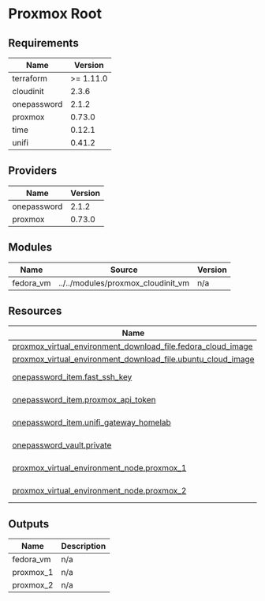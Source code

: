# Proxmox Root

## Requirements

| Name        | Version   |
| ----------- | --------- |
| terraform   | >= 1.11.0 |
| cloudinit   | 2.3.6     |
| onepassword | 2.1.2     |
| proxmox     | 0.73.0    |
| time        | 0.12.1    |
| unifi       | 0.41.2    |

## Providers

| Name        | Version |
| ----------- | ------- |
| onepassword | 2.1.2   |
| proxmox     | 0.73.0  |

## Modules

| Name      | Source                             | Version |
| --------- | ---------------------------------- | ------- |
| fedora_vm | ../../modules/proxmox_cloudinit_vm | n/a     |

## Resources

| Name                                                                                                                                                                        | Type        |
| --------------------------------------------------------------------------------------------------------------------------------------------------------------------------- | ----------- |
| [proxmox_virtual_environment_download_file.fedora_cloud_image](https://registry.terraform.io/providers/bpg/proxmox/0.73.0/docs/resources/virtual_environment_download_file) | resource    |
| [proxmox_virtual_environment_download_file.ubuntu_cloud_image](https://registry.terraform.io/providers/bpg/proxmox/0.73.0/docs/resources/virtual_environment_download_file) | resource    |
| [onepassword_item.fast_ssh_key](https://registry.terraform.io/providers/1Password/onepassword/2.1.2/docs/data-sources/item)                                                 | data source |
| [onepassword_item.proxmox_api_token](https://registry.terraform.io/providers/1Password/onepassword/2.1.2/docs/data-sources/item)                                            | data source |
| [onepassword_item.unifi_gateway_homelab](https://registry.terraform.io/providers/1Password/onepassword/2.1.2/docs/data-sources/item)                                        | data source |
| [onepassword_vault.private](https://registry.terraform.io/providers/1Password/onepassword/2.1.2/docs/data-sources/vault)                                                    | data source |
| [proxmox_virtual_environment_node.proxmox_1](https://registry.terraform.io/providers/bpg/proxmox/0.73.0/docs/data-sources/virtual_environment_node)                         | data source |
| [proxmox_virtual_environment_node.proxmox_2](https://registry.terraform.io/providers/bpg/proxmox/0.73.0/docs/data-sources/virtual_environment_node)                         | data source |

## Outputs

| Name      | Description |
| --------- | ----------- |
| fedora_vm | n/a         |
| proxmox_1 | n/a         |
| proxmox_2 | n/a         |
